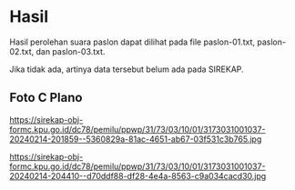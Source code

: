 # Hasil

Hasil perolehan suara paslon dapat dilihat pada file paslon-01.txt, paslon-02.txt, dan paslon-03.txt.

Jika tidak ada, artinya data tersebut belum ada pada SIREKAP.

## Foto C Plano

https://sirekap-obj-formc.kpu.go.id/dc78/pemilu/ppwp/31/73/03/10/01/3173031001037-20240214-201859--5360829a-81ac-4651-ab67-03f531c3b765.jpg

https://sirekap-obj-formc.kpu.go.id/dc78/pemilu/ppwp/31/73/03/10/01/3173031001037-20240214-204410--d70ddf88-df28-4e4a-8563-c9a034cacd30.jpg
